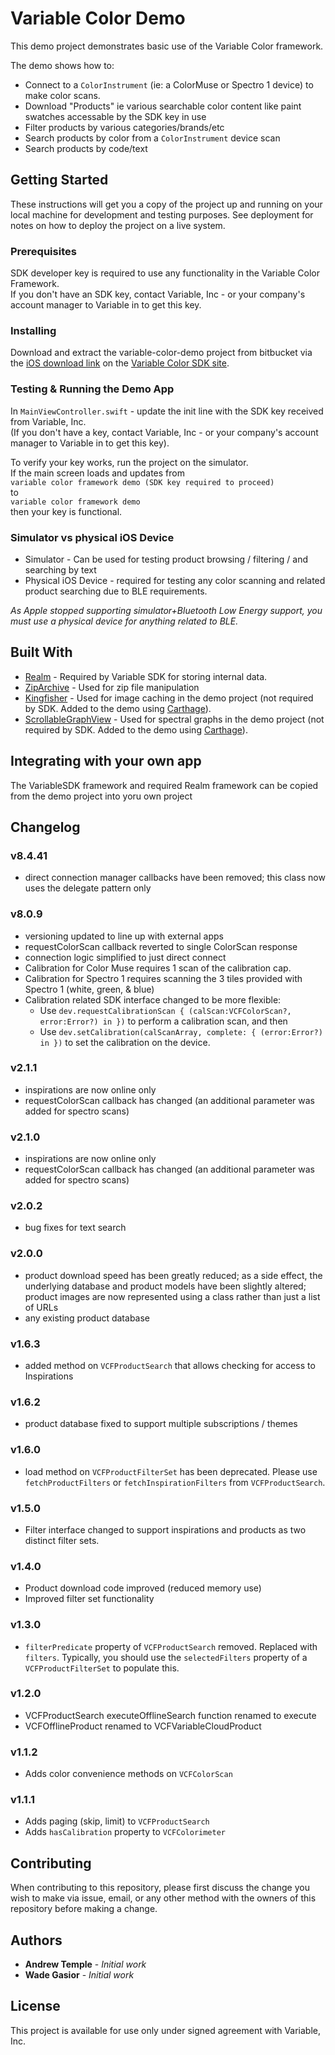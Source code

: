 # Variable Color Demo

This demo project demonstrates basic use of the Variable Color framework.

The demo shows how to:

- Connect to a `ColorInstrument` (ie: a ColorMuse or Spectro 1 device) to make color scans.
- Download "Products" ie various searchable color content like paint swatches accessable by the SDK key in use
- Filter products by various categories/brands/etc
- Search products by color from a `ColorInstrument` device scan
- Search products by code/text

## Getting Started

These instructions will get you a copy of the project up and running on your local machine for development and testing purposes. See deployment for notes on how to deploy the project on a live system.

### Prerequisites

SDK developer key is required to use any functionality in the Variable Color Framework.  
If you don't have an SDK key, contact Variable, Inc - or your company's account manager to Variable in to get this key.

### Installing

Download and extract the variable-color-demo project from bitbucket via the [iOS download link](https://bitbucket.org/variablecolor/sdk/raw/master/downloads/variable-color-ios-latest.zip) on the [Variable Color SDK site](https://bitbucket.org/variablecolor/sdk).


### Testing & Running the Demo App

In `MainViewController.swift` - update the init line with the SDK key received from Variable, Inc.  
(If you don't have a key, contact Variable, Inc - or your company's account manager to Variable in to get this key).

To verify your key works, run the project on the simulator.  
If the main screen loads and updates from  
`variable color framework demo (SDK key required to proceed)`  
to  
`variable color framework demo`  
then your key is functional.

### Simulator vs physical iOS Device

- Simulator - Can be used for testing product browsing / filtering / and searching by text
- Physical iOS Device - required for testing any color scanning and related product searching due to BLE requirements.

_As Apple stopped supporting simulator+Bluetooth Low Energy support, you must use a physical device for anything related to BLE._

## Built With

- [Realm](https://realm.io/docs/objc/latest/) - Required by Variable SDK for storing internal data.
- [ZipArchive](https://github.com/ZipArchive/ZipArchive) - Used for zip file manipulation
- [Kingfisher](https://github.com/onevcat/Kingfisher) - Used for image caching in the demo project (not required by SDK. Added to the demo using [Carthage](https://github.com/Carthage/Carthage)).
- [ScrollableGraphView](https://github.com/philackm/ScrollableGraphView) - Used for spectral graphs in the demo project (not required by SDK. Added to the demo using [Carthage](https://github.com/Carthage/Carthage)).

## Integrating with your own app

The VariableSDK framework and required Realm framework can be copied from the demo project into yoru own project

## Changelog

### v8.4.41

- direct connection manager callbacks have been removed; this class now uses the delegate pattern only


### v8.0.9

- versioning updated to line up with external apps
- requestColorScan callback reverted to single ColorScan response
- connection logic simplified to just direct connect
- Calibration for Color Muse requires 1 scan of the calibration cap. 
- Calibration for Spectro 1 requires scanning the 3 tiles provided with Spectro 1 (white, green, & blue)
- Calibration related SDK interface changed to be more flexible:
  - Use 
        ```
        dev.requestCalibrationScan { (calScan:VCFColorScan?, error:Error?) in })
        ```
to perform a calibration scan, and then 
  - Use
        ```
        dev.setCalibration(calScanArray, complete: { (error:Error?) in })
        ```  to set the calibration on the device.

### v2.1.1

- inspirations are now online only
- requestColorScan callback has changed (an additional parameter was added for spectro scans)

### v2.1.0

- inspirations are now online only
- requestColorScan callback has changed (an additional parameter was added for spectro scans)

### v2.0.2

- bug fixes for text search

### v2.0.0

- product download speed has been greatly reduced; as a side effect, the underlying database and product models have been slightly altered; product images are now represented using a class rather than just a list of URLs
- any existing product database

### v1.6.3

- added method on `VCFProductSearch` that allows checking for access to Inspirations

### v1.6.2

- product database fixed to support multiple subscriptions / themes

### v1.6.0

- load method on `VCFProductFilterSet` has been deprecated. Please use `fetchProductFilters` or `fetchInspirationFilters` from `VCFProductSearch`.

### v1.5.0

- Filter interface changed to support inspirations and products as two distinct filter sets.

### v1.4.0

- Product download code improved (reduced memory use)
- Improved filter set functionality

### v1.3.0

- `filterPredicate` property of `VCFProductSearch` removed. Replaced with `filters`.
  Typically, you should use the `selectedFilters` property of a `VCFProductFilterSet` to populate this.

### v1.2.0

- VCFProductSearch executeOfflineSearch function renamed to execute
- VCFOfflineProduct renamed to VCFVariableCloudProduct

### v1.1.2

- Adds color convenience methods on `VCFColorScan`

### v1.1.1

- Adds paging (skip, limit) to `VCFProductSearch`
- Adds `hasCalibration` property to `VCFColorimeter`

## Contributing

When contributing to this repository, please first discuss the change you wish to make via issue, email, or any other method with the owners of this repository before making a change.

## Authors

- **Andrew Temple** - _Initial work_
- **Wade Gasior** - _Initial work_

## License

This project is available for use only under signed agreement with Variable, Inc.
